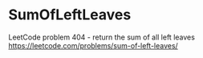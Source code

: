 # SumOfLeftLeaves
LeetCode problem 404 - return the sum of all left leaves https://leetcode.com/problems/sum-of-left-leaves/
